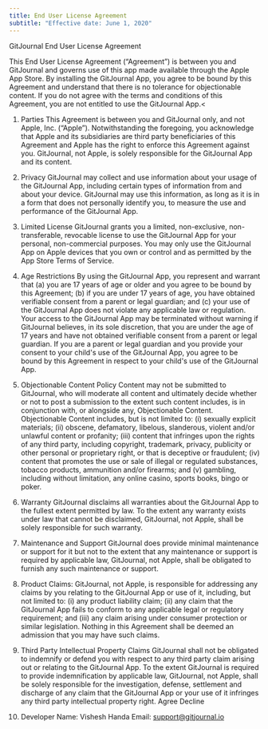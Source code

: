 ```yaml
---
title: End User License Agreement
subtitle: "Effective date: June 1, 2020"
---
```


GitJournal End User License Agreement

This End User License Agreement (“Agreement”) is between you and GitJournal and governs use of this app made available through the Apple App Store. By installing the GitJournal App, you agree to be bound by this Agreement and understand that there is no tolerance for objectionable content. If you do not agree with the terms and conditions of this Agreement, you are not entitled to use the GitJournal App.<


1. Parties This Agreement is between you and GitJournal only, and not Apple, Inc. (“Apple”). Notwithstanding the foregoing, you acknowledge that Apple and its subsidiaries are third party beneficiaries of this Agreement and Apple has the right to enforce this Agreement against you. GitJournal, not Apple, is solely responsible for the GitJournal App and its content.

2. Privacy GitJournal may collect and use information about your usage of the GitJournal App, including certain types of information from and about your device. GitJournal may use this information, as long as it is in a form that does not personally identify you, to measure the use and performance of the GitJournal App.

3. Limited License GitJournal grants you a limited, non-exclusive, non-transferable, revocable license to use the GitJournal App for your personal, non-commercial purposes. You may only use the GitJournal App on Apple devices that you own or control and as permitted by the App Store Terms of Service.

4. Age Restrictions By using the GitJournal App, you represent and warrant that (a) you are 17 years of age or older and you agree to be bound by this Agreement; (b) if you are under 17 years of age, you have obtained verifiable consent from a parent or legal guardian; and (c) your use of the GitJournal App does not violate any applicable law or regulation. Your access to the GitJournal App may be terminated without warning if GitJournal believes, in its sole discretion, that you are under the age of 17 years and have not obtained verifiable consent from a parent or legal guardian. If you are a parent or legal guardian and you provide your consent to your child's use of the GitJournal App, you agree to be bound by this Agreement in respect to your child's use of the GitJournal App.

5. Objectionable Content Policy Content may not be submitted to GitJournal, who will moderate all content and ultimately decide whether or not to post a submission to the extent such content includes, is in conjunction with, or alongside any, Objectionable Content. Objectionable Content includes, but is not limited to: (i) sexually explicit materials; (ii) obscene, defamatory, libelous, slanderous, violent and/or unlawful content or profanity; (iii) content that infringes upon the rights of any third party, including copyright, trademark, privacy, publicity or other personal or proprietary right, or that is deceptive or fraudulent; (iv) content that promotes the use or sale of illegal or regulated substances, tobacco products, ammunition and/or firearms; and (v) gambling, including without limitation, any online casino, sports books, bingo or poker.

6. Warranty GitJournal disclaims all warranties about the GitJournal App to the fullest extent permitted by law. To the extent any warranty exists under law that cannot be disclaimed, GitJournal, not Apple, shall be solely responsible for such warranty.

7. Maintenance and Support GitJournal does provide minimal maintenance or support for it but not to the extent that any maintenance or support is required by applicable law, GitJournal, not Apple, shall be obligated to furnish any such maintenance or support.

8. Product Claims: GitJournal, not Apple, is responsible for addressing any claims by you relating to the GitJournal App or use of it, including, but not limited to: (i) any product liability claim; (ii) any claim that the GitJournal App fails to conform to any applicable legal or regulatory requirement; and (iii) any claim arising under consumer protection or similar legislation. Nothing in this Agreement shall be deemed an admission that you may have such claims.

9. Third Party Intellectual Property Claims GitJournal shall not be obligated to indemnify or defend you with respect to any third party claim arising out or relating to the GitJournal App. To the extent GitJournal is required to provide indemnification by applicable law, GitJournal, not Apple, shall be solely responsible for the investigation, defense, settlement and discharge of any claim that the GitJournal App or your use of it infringes any third party intellectual property right.
Agree Decline

10. Developer Name: Vishesh Handa
    Email: support@gitjournal.io
